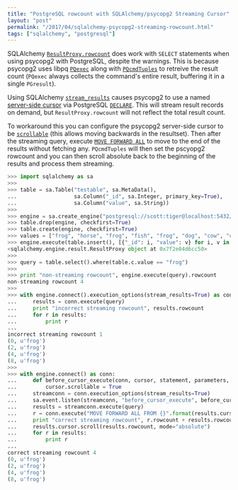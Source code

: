 ```yaml
---
title: "PostgreSQL rowcount with SQLAlchemy/psycopg2 Streaming Cursor"
layout: "post"
permalink: "/2017/04/sqlalchemy-psycopg2-streaming-rowcount.html"
tags: ["sqlalchemy", "postgresql"]
---
```


SQLAlchemy [`ResultProxy.rowcount`](http://docs.sqlalchemy.org/en/latest/core/connections.html?highlight=rowcount#sqlalchemy.engine.ResultProxy.rowcount) does work with `SELECT` statements when using psycopg2 with PostgreSQL, despite the warnings. This is because psycopg2 uses libpq [`PQexec`](https://www.postgresql.org/docs/current/static/libpq-async.html) along with [`PQcmdTuples`](https://www.postgresql.org/docs/current/static/libpq-exec.html) to retreive the result count (`PQexec` always collects the command's entire result, buffering it in a single `PGresult`).

Using SQLAlchemy [`stream_results`](http://docs.sqlalchemy.org/en/latest/core/connections.html#sqlalchemy.engine.Connection.execution_options.params.stream_results) causes psycopg2 to use a named [server-side cursor](http://initd.org/psycopg/docs/usage.html#server-side-cursors) via PostgreSQL [`DECLARE`](https://www.postgresql.org/docs/current/static/ecpg-sql-declare.html). This will stream result records on demand, but `ResultProxy.rowcount` will not reflect the total result count.

To workaround this you can configure the psycopg2 server-side cursor to be [`scrollable`](http://initd.org/psycopg/docs/cursor.html#cursor.scrollable) (this allows moving backwards in the resultset). Then after the streaming query, execute [`MOVE FORWARD ALL`](https://www.postgresql.org/docs/current/static/sql-move.html) to move to the end of the results without fetching any. `PQcmdTuples` will then set the pscyopg2 rowcount and you can then scroll absolute back to the beginning of the results and process them streaming.

```python
>>> import sqlalchemy as sa
>>>
>>> table = sa.Table("testable", sa.MetaData(),
...                  sa.Column("_id", sa.Integer, primary_key=True),
...                  sa.Column("value", sa.String))
>>>
>>> engine = sa.create_engine("postgresql://scott:tiger@localhost:5432/mydatabase")
>>> table.drop(engine, checkfirst=True)
>>> table.create(engine, checkfirst=True)
>>> values = ["frog", "horse", "frog", "fish", "frog", "dog", "cow", "cat", "frog"]
>>> engine.execute(table.insert(), [{"_id": i, "value": v} for i, v in enumerate(values)])
<sqlalchemy.engine.result.ResultProxy object at 0x7f2e04d6cc50>
>>>
>>> query = table.select().where(table.c.value == "frog")
>>>
>>> print "non-streaming rowcount", engine.execute(query).rowcount
non-streaming rowcount 4
>>>
>>> with engine.connect().execution_options(stream_results=True) as conn:
...     results = conn.execute(query)
...     print "incorrect streaming rowcount", results.rowcount
...     for r in results:
...         print r
...
incorrect streaming rowcount 1
(0, u'frog')
(2, u'frog')
(4, u'frog')
(8, u'frog')
>>>
>>> with engine.connect() as conn:
...     def before_cursor_execute(conn, cursor, statement, parameters, context, executemany):
...         cursor.scrollable = True
...     streamconn = conn.execution_options(stream_results=True)
...     sa.event.listen(streamconn, "before_cursor_execute", before_cursor_execute)
...     results = streamconn.execute(query)
...     r = conn.execute("MOVE FORWARD ALL FROM {}".format(results.cursor.name))
...     print "correct streaming rowcount", r.rowcount + results.rowcount
...     results.cursor.scroll(results.rowcount, mode="absolute")
...     for r in results:
...         print r
...
correct streaming rowcount 4
(0, u'frog')
(2, u'frog')
(4, u'frog')
(8, u'frog')
```